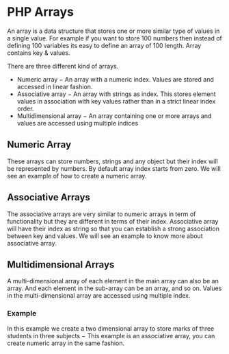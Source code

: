 # PHP Arrays
An array is a data structure that stores one or more similar type of values in a single value. For example if you want to store 100 numbers then instead of defining 100 variables its easy to define an array of 100 length.
Array contains key & values.

There are three different kind of arrays.
- Numeric array − An array with a numeric index. Values are stored and accessed in linear fashion.
- Associative array − An array with strings as index. This stores element values in association with key values rather than in a strict linear index order.
- Multidimensional array − An array containing one or more arrays and values are accessed using multiple indices


## Numeric Array
These arrays can store numbers, strings and any object but their index will be represented by numbers. By default array index starts from zero.
We will see an example of how to create a numeric array.

## Associative Arrays
The associative arrays are very similar to numeric arrays in term of functionality but they are different in terms of their index. Associative array will have their index as string so that you can establish a strong association between key and values.
We will see an example to know more about associative array.


## Multidimensional Arrays
A multi-dimensional array of each element in the main array can also be an array. And each element in the sub-array can be an array, and so on. Values in the multi-dimensional array are accessed using multiple index.
### Example
In this example we create a two dimensional array to store marks of three students in three subjects −
This example is an associative array, you can create numeric array in the same fashion.
